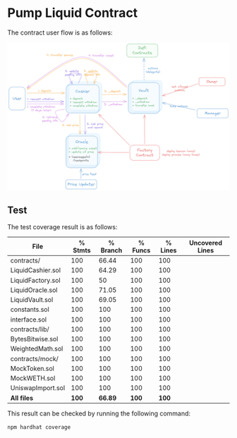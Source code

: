 # Pump Liquid Contract

The contract user flow is as follows:

![User-Flow](images/user-flow.png)

## Test

The test coverage result is as follows:

| File                |  % Stmts | % Branch |  % Funcs |  % Lines | Uncovered Lines |
|---------------------|----------|----------|----------|----------|-----------------|
| contracts/          |      100 |    66.44 |      100 |      100 |                 |
| LiquidCashier.sol   |      100 |    64.29 |      100 |      100 |                 |
| LiquidFactory.sol   |      100 |       50 |      100 |      100 |                 |
| LiquidOracle.sol    |      100 |    71.05 |      100 |      100 |                 |
| LiquidVault.sol     |      100 |    69.05 |      100 |      100 |                 |
| constants.sol       |      100 |      100 |      100 |      100 |                 |
| interface.sol       |      100 |      100 |      100 |      100 |                 |
| contracts/lib/      |      100 |      100 |      100 |      100 |                 |
| BytesBitwise.sol    |      100 |      100 |      100 |      100 |                 |
| WeightedMath.sol    |      100 |      100 |      100 |      100 |                 |
| contracts/mock/     |      100 |      100 |      100 |      100 |                 |
| MockToken.sol       |      100 |      100 |      100 |      100 |                 |
| MockWETH.sol        |      100 |      100 |      100 |      100 |                 |
| UniswapImport.sol   |      100 |      100 |      100 |      100 |                 |
| **All files**       |  **100** | **66.89**|  **100** |  **100** |                 |

This result can be checked by running the following command:

```bash
npm hardhat coverage
```
